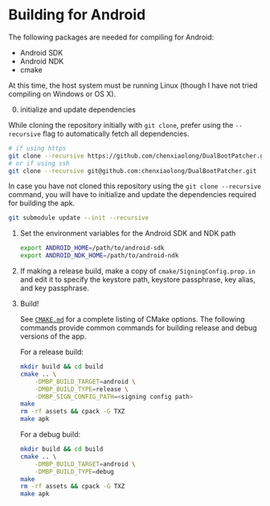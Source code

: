 Building for Android
====================

The following packages are needed for compiling for Android:

- Android SDK
- Android NDK
- cmake

At this time, the host system must be running Linux (though I have not tried compiling on Windows or OS X).

0. initialize and update dependencies

While cloning the repository initially with ```git clone```, prefer using the ```--recursive``` flag to automatically fetch all dependencies.

   ```sh
   # if using https
   git clone --recursive https://github.com/chenxiaolong/DualBootPatcher.git
   # or if using ssh
   git clone --recursive git@github.com:chenxiaolong/DualBootPatcher.git
   ```

In case you have not cloned this repository using the ```git clone --recursive``` command, you will have to initialize and update the dependencies required for building the apk.

   ```sh
   git submodule update --init --recursive
   ```

1. Set the environment variables for the Android SDK and NDK path

   ```sh
   export ANDROID_HOME=/path/to/android-sdk
   export ANDROID_NDK_HOME=/path/to/android-ndk
   ```

2. If making a release build, make a copy of `cmake/SigningConfig.prop.in` and edit it to specify the keystore path, keystore passphrase, key alias, and key passphrase.

3. Build!

   See [`CMAKE.md`](CMAKE.md) for a complete listing of CMake options. The following commands provide common commands for building release and debug versions of the app.

   For a release build:

   ```sh
   mkdir build && cd build
   cmake .. \
       -DMBP_BUILD_TARGET=android \
       -DMBP_BUILD_TYPE=release \
       -DMBP_SIGN_CONFIG_PATH=<signing config path>
   make
   rm -rf assets && cpack -G TXZ
   make apk
   ```

   For a debug build:

   ```sh
   mkdir build && cd build
   cmake .. \
       -DMBP_BUILD_TARGET=android \
       -DMBP_BUILD_TYPE=debug
   make
   rm -rf assets && cpack -G TXZ
   make apk
   ```
